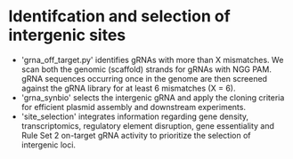 # Identifcation and selection of intergenic sites
- 'grna_off_target.py' identifies gRNAs with more than X mismatches. We scan both the genomic (scaffold) strands for gRNAs with NGG PAM. gRNA sequences occurring once in the genome are then screened against the gRNA library for at least 6 mismatches (X = 6).
- 'grna_synbio' selects the intergenic gRNA and apply the cloning criteria for efficient plasmid assembly and downstream experiments.
- 'site_selection' integrates information regarding gene density, transcriptomics, regulatory element disruption, gene essentiality and Rule Set 2 on-target gRNA activity to prioritize the selection of intergenic loci.
